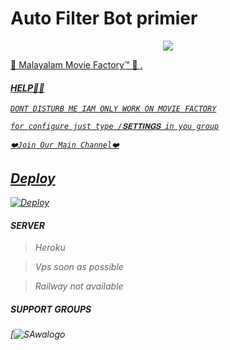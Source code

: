 # Auto Filter Bot primier

<p align="center">
  <a href="https://www.python.org">
    <img src="http://ForTheBadge.com/images/badges/made-with-python.svg">
<P align="center">
   <a href="https://t.me/tamil_rockers_mallu">

🎀 Malayalam Movie Factory™️ 🎀
.
<i>
      

#### HELP👩‍💻



```DONT DISTURB ME IAM ONLY WORK ON MOVIE FACTORY```



```for configure just type /𝐒𝐄𝐓𝐓𝐈𝐍𝐆𝐒 in you group```

```❤️Join Our Main Channel❤️```
## Deploy

<a href="https://heroku.com/deploy?template=https://github.com/LXR-YOUTUBER-AMAL/auto-filter-bot-premier/tree/main">
  <img src="https://github.com/Kiranlalettan/auto-filter-bot-premier" alt="Deploy">
</a>
<i>


#### SERVER

 >Heroku 

 >Vps soon as possible

 >Railway not available

##### SUPPORT GROUPS

[![SAwalogo](https://telegra.ph/file/2d5f38ef55ef982196023.jpg)
  <div align="center">


